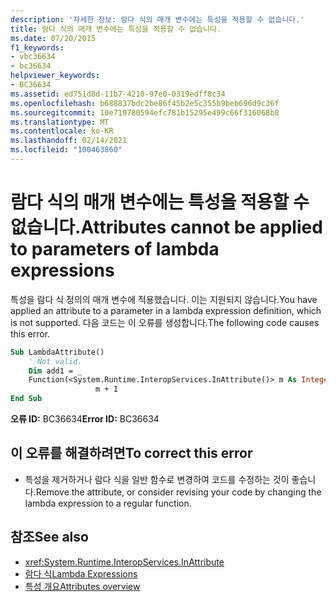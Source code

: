 ```yaml
---
description: '자세한 정보: 람다 식의 매개 변수에는 특성을 적용할 수 없습니다.'
title: 람다 식의 매개 변수에는 특성을 적용할 수 없습니다.
ms.date: 07/20/2015
f1_keywords:
- vbc36634
- bc36634
helpviewer_keywords:
- BC36634
ms.assetid: ed751d8d-11b7-4210-97e0-0319edff8c34
ms.openlocfilehash: b688837bdc2be86f45b2e5c355b9beb696d9c36f
ms.sourcegitcommit: 10e719780594efc781b15295e499c66f316068b8
ms.translationtype: MT
ms.contentlocale: ko-KR
ms.lasthandoff: 02/14/2021
ms.locfileid: "100463860"
---
```

# <a name="attributes-cannot-be-applied-to-parameters-of-lambda-expressions"></a><span data-ttu-id="c14fb-103">람다 식의 매개 변수에는 특성을 적용할 수 없습니다.</span><span class="sxs-lookup"><span data-stu-id="c14fb-103">Attributes cannot be applied to parameters of lambda expressions</span></span>

<span data-ttu-id="c14fb-104">특성을 람다 식 정의의 매개 변수에 적용했습니다. 이는 지원되지 않습니다.</span><span class="sxs-lookup"><span data-stu-id="c14fb-104">You have applied an attribute to a parameter in a lambda expression definition, which is not supported.</span></span> <span data-ttu-id="c14fb-105">다음 코드는 이 오류를 생성합니다.</span><span class="sxs-lookup"><span data-stu-id="c14fb-105">The following code causes this error.</span></span>  
  
```vb  
Sub LambdaAttribute()  
    ' Not valid.  
    Dim add1 = _  
    Function(<System.Runtime.InteropServices.InAttribute()> m As Integer) _  
                   m + 1  
End Sub  
```  
  
 <span data-ttu-id="c14fb-106">**오류 ID:** BC36634</span><span class="sxs-lookup"><span data-stu-id="c14fb-106">**Error ID:** BC36634</span></span>  
  
## <a name="to-correct-this-error"></a><span data-ttu-id="c14fb-107">이 오류를 해결하려면</span><span class="sxs-lookup"><span data-stu-id="c14fb-107">To correct this error</span></span>  
  
- <span data-ttu-id="c14fb-108">특성을 제거하거나 람다 식을 일반 함수로 변경하여 코드를 수정하는 것이 좋습니다.</span><span class="sxs-lookup"><span data-stu-id="c14fb-108">Remove the attribute, or consider revising your code by changing the lambda expression to a regular function.</span></span>  
  
## <a name="see-also"></a><span data-ttu-id="c14fb-109">참조</span><span class="sxs-lookup"><span data-stu-id="c14fb-109">See also</span></span>

- <xref:System.Runtime.InteropServices.InAttribute>
- [<span data-ttu-id="c14fb-110">람다 식</span><span class="sxs-lookup"><span data-stu-id="c14fb-110">Lambda Expressions</span></span>](../programming-guide/language-features/procedures/lambda-expressions.md)
- [<span data-ttu-id="c14fb-111">특성 개요</span><span class="sxs-lookup"><span data-stu-id="c14fb-111">Attributes overview</span></span>](../programming-guide/concepts/attributes/index.md)
